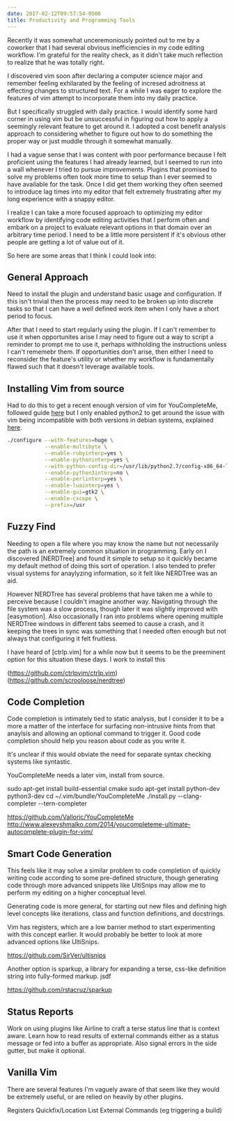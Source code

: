 ```yaml
---
date: 2017-02-12T09:57:54-0500
title: Productivity and Programming Tools
---
```


Recently it was somewhat unceremoniously pointed out to me by a coworker that I had several obvious
inefficiencies in my code editing workflow. I'm grateful for the reality check, as it didn't take
much reflection to realize that he was totally right.

I discovered vim soon after declaring a computer science major and remember feeling exhilarated by
the feeling of incresed adroitness at effecting changes to structured text. For a while I was eager
to explore the features of vim attempt to incorporate them into my daily practice.

But I specifically struggled with daily practice. I would identify some hard corner in using vim but
be unsuccessful in figuring out how to apply a seemingly relevant feature to get around it. I
adopted a cost benefit analysis approach to considering whether to figure out how to do something
the proper way or just muddle through it somewhat manually.

I had a vague sense that I was content with poor performance because I felt proficient using the
features I had already learned, but I seemed to run into a wall whenever I tried to pursue
improvements.  Plugins that promised to solve my problems often took more time to setup than I ever
seemed to have available for the task. Once I did get them working they often seemed to introduce
lag times into my editor that felt extremely frustrating after my long experience with a snappy
editor. 

I realize I can take a more focused approach to optimizing my editor workflow by identifying
code editing activities that I perform often and embark on a project to evaluate relevant options in
that domain over an arbitrary time period. I need to be a little more persistent if it's obvious
other people are getting a lot of value out of it.

So here are some areas that I think I could look into:

## General Approach

Need to install the plugin and understand basic usage and configuration. If this isn't trivial then
the process may need to be broken up into discrete tasks so that I can have a well defined work item
when I only have a short period to focus.

After that I need to start regularly using the plugin. If I can't remember to use it when
opportunites arise I may need to figure out a way to script a reminder to prompt me to use it,
perhaps withholding the instructions unless I can't rememebr them. If opportunities don't arise,
then either I need to reconsider the feature's utility or whether my workflow is fundamentally
flawed such that it doesn't leverage available tools.

## Installing Vim from source

Had to do this to get a recent enough version of vim for YouCompleteMe, followed guide
[here](https://github.com/Valloric/YouCompleteMe/wiki/Building-Vim-from-source) but I only enabled
python2 to get around the issue with vim being incompatible with both versions in debian systems,
explained [here](http://stackoverflow.com/questions/23023783/vim-compiled-with-python-support-but-cant-see-sys-version).

```bash
./configure --with-features=huge \
            --enable-multibyte \
            --enable-rubyinterp=yes \
            --enable-pythoninterp=yes \
            --with-python-config-dir=/usr/lib/python2.7/config-x86_64-linux-gnu \
            --enable-python3interp=no \
            --enable-perlinterp=yes \
            --enable-luainterp=yes \
            --enable-gui=gtk2 \
            --enable-cscope \
            --prefix=/usr
```

## Fuzzy Find 

Needing to open a file where you may know the name but not necessarily the path is an extremely
common situation in programming. Early on I discovered [NERDTree] and found it simple to setup so it
quickly became my default method of doing this sort of operation. I also tended to prefer visual
systems for anaylyzing information, so it felt like NERDTree was an aid.

However NERDTree has several problems that have taken me a while to perceive because I couldn't
imagine another way. Navigating through the file system was a slow process, though later it was
slightly improved with [easymotion]. Also occasionally I ran into problems where opening multiple
NERDTree windows in different tabs seemed to cause a crash, and it keeping the trees in sync was
something that I needed often enough but not always that configuring it felt fruitless.

I have heard of [ctrlp.vim] for a while now but it seems to be the preeminent option for this
situation these days. I work to install this 

(https://github.com/ctrlpvim/ctrlp.vim)
(https://github.com/scrooloose/nerdtree)

## Code Completion

Code completion is intimately tied to static analysis, but I consider it to be a more a matter of
the interface for surfacing non-intrusive hints from that anaylsis and allowing an optional command
to trigger it. Good code completion should help you reason about code as you write it.

It's unclear if this would obviate the need for separate syntax checking systems like syntastic.

YouCompleteMe needs a later vim, install from source.

sudo apt-get install build-essential cmake
sudo apt-get install python-dev python3-dev
cd ~/.vim/bundle/YouCompleteMe
./install.py --clang-completer --tern-completer

https://github.com/Valloric/YouCompleteMe
http://www.alexeyshmalko.com/2014/youcompleteme-ultimate-autocomplete-plugin-for-vim/

## Smart Code Generation

This feels like it may solve a similar problem to code completion of quickly writing code according
to some pre-defined structure, though generating code through more advanced snippets like UltiSnips
may allow me to perform my editing on a higher conceptual level.

Generating code is more general, for starting out new files and defining high level concepts like
iterations, class and function definitions, and docstrings.

Vim has registers, which are a low barrier method to start experimenting with this concept earlier.
It would probably be better to look at more advanced options like UltiSnips.

https://github.com/SirVer/ultisnips

Another option is sparkup, a library for expanding a terse, css-like definition string into
fully-formed markup. jsdf

https://github.com/rstacruz/sparkup

## Status Reports

Work on using plugins like Airline to craft a terse status line that is context aware. Learn how to
read results of external commands either as a status message or fed into a buffer as appropriate.
Also signal errors in the side gutter, but make it optional.

## Vanilla Vim

There are several features I'm vaguely aware of that seem like they would be extremely useful, or
are relied on heavily by other plugins.

Registers
Quickfix/Location List
External Commands (eg triggering a build)


